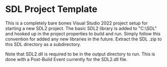 # SDL Project Template
This is a completely bare bones Visual Studio 2022 project setup for starting a new SDL2 project.
The basic SDL2 library is added to "C:\SDL" and hooked up in the project properties to build and run.
Simply follow this convention for added any new libraries in the future. Extract the SDL .zip to this SDL directory as a subdirectory.

Note that SDL2.dll is required to be in the output directory to run. This is done with a Post-Build Event currently for the SDL2.dll file.